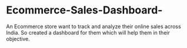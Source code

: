 # Ecommerce-Sales-Dashboard-
An Ecommerce store want to track and analyze their online sales across India. So created a dashboard for them which will help them in their objective. 

